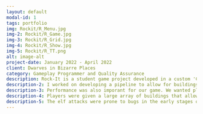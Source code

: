 ```yaml
---
layout: default
modal-id: 1
tags: portfolio
img: Rockit/R_Menu.jpg
img-2: Rockit/R_Game.jpg
img-3: Rockit/R_Grid.jpg
img-4: Rockit/R_Show.jpg
img-5: Rockit/R_TT.png
alt: image-alt
project-date: January 2022 - April 2022
client: Dwarves in Bizarre Places
category: Gameplay Programmer and Quality Assurance
description: Rock-It is a student game project developed in a custom 'C' engine. Players take the role of chief leader of a dwarf community as they work to become spaceborne. At the same time, elves will occasionaly come an ransack the city, destroying and stealing supplies.
description-2: I worked on developing a pipeline to allow for buildings to be easily implemented into the game by our designers. Spritesheets, building production values and costs, and building research requirements were all taken into consideration when creating the pipeline. This pipeline allowed for buildings to quickly be created and modifyed based on playtesting data.
description-3: Performance was also imporant for our game. We wanted players to be able to build a large city. In order to do this, I helped in optimizing the graphics of our game.
description-4: Players were given a large array of buildings that allowed them to progress through the technological ages. We were also able to experiment with multi-tile buildings, as seen on the far right of the playing field. This is thanks to the aforementioned pipeline.
description-5: The elf attacks were prone to bugs in the early stages of developement. From bizarre calculations to attack rates, all sorts of bugs popped up and were tracked. We used a centralized channel to discuss and distribute the developement and bugfix workload.
---
```

